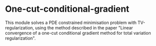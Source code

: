 # One-cut-conditional-gradient
This module solves a PDE constrained minimisation problem with TV-regularization, using the method described in the paper "Linear convergence of a one-cut conditional gradient method for total variation regularization".
